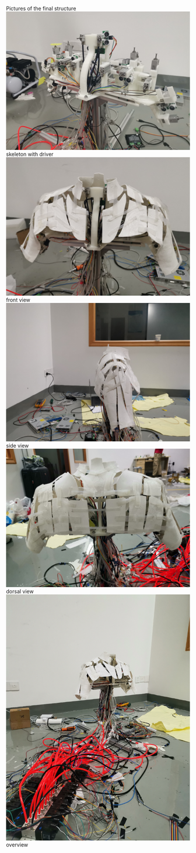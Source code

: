 Pictures of the final structure
![Pictures of the final structure](/Humanoid_robot/skeleton_with_driver.jpg  "skeleton with driver")
skeleton with driver
![Pictures of the final structure](/Humanoid_robot/front_view.jpg  "front view")
front view
![Pictures of the final structure](/Humanoid_robot/side_view.jpg  "side view")
side view
![Pictures of the final structure](/Humanoid_robot/dorsal_view.jpg  "dorsal view")
dorsal view
![Pictures of the final structure](/Humanoid_robot/overview.jpg  "overview")
overview
